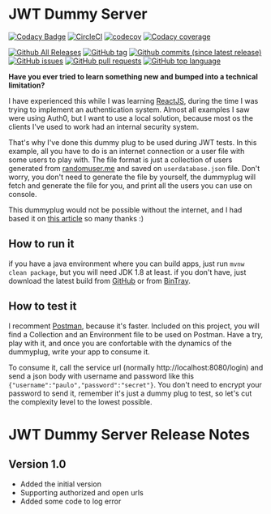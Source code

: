 # JWT Dummy Server
[![Codacy Badge](https://api.codacy.com/project/badge/Grade/c20273d454fe4ce38ccbbdaaa46ebded)](https://app.codacy.com/app/paulushc/jwtdummyserver?utm_source=github.com&utm_medium=referral&utm_content=paulushcgcj/jwtdummyserver&utm_campaign=badger)
[![CircleCI](https://circleci.com/gh/paulushcgcj/jwtdummyserver/tree/master.svg?style=svg)](https://circleci.com/gh/paulushcgcj/jwtdummyserver/tree/master)
[![codecov](https://codecov.io/gh/paulushcgcj/jwtdummyserver/branch/master/graph/badge.svg)](https://codecov.io/gh/paulushcgcj/jwtdummyserver)
[![Codacy coverage](https://img.shields.io/codacy/coverage/c20273d454fe4ce38ccbbdaaa46ebded.svg)](https://app.codacy.com/app/paulushc/jwtdummyserver?utm_source=github.com&utm_medium=referral&utm_content=paulushcgcj/jwtdummyserver&utm_campaign=badger)


[![Github All Releases](https://img.shields.io/github/downloads/paulushcgcj/jwtdummyserver/total.svg)](https://github.com/paulushcgcj/jwtdummyserver)
[![GitHub tag](https://img.shields.io/github/tag/paulushcgcj/jwtdummyserver.svg)](https://github.com/paulushcgcj/jwtdummyserver)
[![Github commits (since latest release)](https://img.shields.io/github/commits-since/paulushcgcj/jwtdummyserver/latest.svg)](https://github.com/paulushcgcj/jwtdummyserver)
[![GitHub issues](https://img.shields.io/github/issues-raw/paulushcgcj/jwtdummyserver.svg)](https://github.com/paulushcgcj/jwtdummyserver)
[![GitHub pull requests](https://img.shields.io/github/issues-pr-raw/paulushcgcj/jwtdummyserver.svg)](https://github.com/paulushcgcj/jwtdummyserver)
[![GitHub top language](https://img.shields.io/github/languages/top/paulushcgcj/jwtdummyserver.svg)](https://github.com/paulushcgcj/jwtdummyserver)


**Have you ever tried to learn something new and bumped into a technical limitation?**

I have experienced this while I was learning [ReactJS](https://reactjs.org/), during the time I was trying to implement an authentication system. Almost all examples I saw were using Auth0, but I want to use a local solution, because most os the clients I've used to work had an internal security system.

That's why I've done this dummy plug to be used during JWT tests. In this example, all you have to do is an internet connection or a user file with some users to play with. The file format is just a collection of users generated from [randomuser.me](https://randomuser.me) and saved on `userdatabase.json` file. Don't worry, you don't need to generate the file by yourself, the dummyplug will fetch and generate the file for you, and print all the users you can use on console.

This dummyplug would not be possible without the internet, and I had based it on [this article](http://andreybleme.com/2017-04-01/autenticacao-com-jwt-no-spring-boot/) so many thanks :)

## How to run it

if you have a java environment where you can build apps, just run `mvnw clean package`, but you will need JDK 1.8 at least. if you don't have, just download the latest build from [GitHub](https://github.com/paulushcgcj/jwtdummyserver/releases) or from [BinTray](https://bintray.com/paulushc/org.paulushc/download_file?file_path=org%2Fpaulushc%2Fjwt-dummy-server%2F1.0.0%2Fjwt-dummy-server-1.0.0.jar).

## How to test it

I recomment [Postman](https://www.getpostman.com/), because it's faster. Included on this project, you will find a Collection and an Environment file to be used on Postman. Have a try, play with it, and once you are confortable with the dynamics of the dummyplug, write your app to consume it.

To consume it, call the service url (normally http://localhost:8080/login) and send a json body with username and password like this `{"username":"paulo","password":"secret"}`. You don't need to encrypt your password to send it, remember it's just a dummy plug to test, so let's cut the complexity level to the lowest possible.

# JWT Dummy Server Release Notes

## Version 1.0

- Added the initial version
- Supporting authorized and open urls
- Added some code to log error